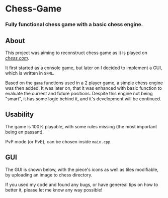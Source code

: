 # Chess-Game
### Fully functional chess game with a basic chess engine.

## About
This project was aiming to reconstruct chess game as it is played on *[chess.com](https://www.chess.com)*. 

It first started as a console game, but later on I decided to implement a GUI, which is written in `SFML`.

Based on the `game` functions used in a 2 player game, a simple chess engine was then added. It was later on, that it was enhanced with basic function to evaluate the current and future positions. 
Despite this engine not being "smart", it has some logic behind it, and it's development will be continued.

## Usability
The game is 100% playable, with some rules missing (the most important being en passant).

PvP mode (or PvE), can be chosen inside `main.cpp`.

## GUI
The GUI is shown below, with the piece's icons as well as tiles modifiable, by uploading an image to chess directory.

If you used my code and found any bugs, or have genereal tips on how to better it, please let me know any way possible!
